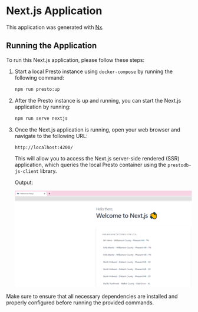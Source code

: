 # Next.js Application

This application was generated with [Nx](https://nx.dev).

## Running the Application

To run this Next.js application, please follow these steps:

1. Start a local Presto instance using `docker-compose` by running the following command:

   ```bash
   npm run presto:up
   ```

2. After the Presto instance is up and running, you can start the Next.js application by running:

   ```bash
   npm run serve nextjs
   ```

3. Once the Next.js application is running, open your web browser and navigate to the following URL:

   ```
   http://localhost:4200/
   ```

   This will allow you to access the Next.js server-side rendered (SSR) application, which queries the local Presto container using the `prestodb-js-client` library.

   Output:

   ![Alt text](image.png)

Make sure to ensure that all necessary dependencies are installed and properly configured before running the provided commands.
